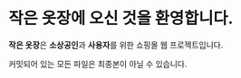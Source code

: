 작은 옷장에 오신 것을 환영합니다.
=
**작은 옷장**은 **소상공인**과 **사용자**를 위한 쇼핑몰 웹 프로젝트입니다.

커밋되어 있는 모든 파일은 최종본이 아닐 수 있습니다.
